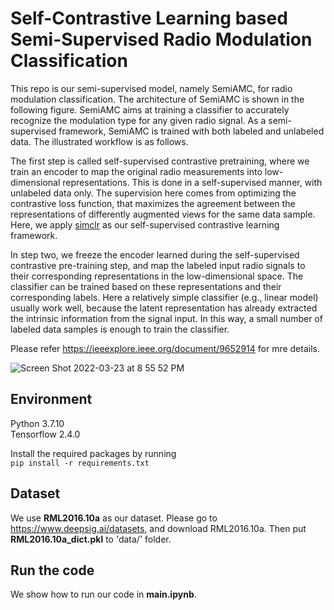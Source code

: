 # Self-Contrastive Learning based Semi-Supervised Radio Modulation Classification
This repo is our semi-supervised model, namely SemiAMC, for radio modulation classification. The architecture of SemiAMC is shown in the following figure. SemiAMC aims at training a classifier to accurately recognize the modulation type for any given radio signal. As a semi-supervised framework, SemiAMC is trained with both labeled and unlabeled data. The illustrated workflow is as follows.

The first step is called self-supervised contrastive pretraining, where we train an encoder to map the original radio measurements into low-dimensional representations. This is done in a self-supervised manner, with unlabeled data only. The supervision here comes from optimizing the contrastive
loss function, that maximizes the agreement between the representations of differently augmented views for the same data sample. Here, we apply [simclr](https://github.com/google-research/simclr) as our self-supervised contrastive learning framework.

In step two, we freeze the encoder learned during the self-supervised contrastive pre-training step, and map the labeled input radio signals to their corresponding representations in the low-dimensional space. The classifier can be trained based on these representations and their corresponding labels. Here a relatively simple classifier (e.g., linear model) usually work well, because the latent representation has already extracted the intrinsic information from the signal input. In this way, a small number of labeled data samples is enough to train the classifier.

Please refer https://ieeexplore.ieee.org/document/9652914 for mre details.

![Screen Shot 2022-03-23 at 8 55 52 PM](https://user-images.githubusercontent.com/9064192/159826484-8c7bfec4-9b44-49c1-993c-8afaee4d0517.png)

## Environment
Python 3.7.10  
Tensorflow 2.4.0  

Install the required packages by running  
`pip install -r requirements.txt`

## Dataset
We use **RML2016.10a** as our dataset. Please go to https://www.deepsig.ai/datasets, and download RML2016.10a. Then put **RML2016.10a_dict.pkl** to 'data/' folder.

## Run the code
We show how to run our code in **main.ipynb**.
